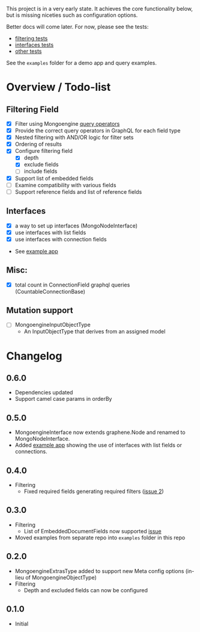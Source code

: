 This project is in a very early state. It achieves the core functionality below, but is missing niceties such as configuration options.

Better docs will come later. For now, please see the tests:
* [filtering tests](graphene_mongo_extras/filtering/tests)
* [interfaces tests](graphene_mongo_extras/interfaces/tests)
* [other tests](graphene_mongo_extras/tests)

See the `examples` folder for a demo app and query examples.

# Overview / Todo-list

## Filtering Field
* [x] Filter using Mongoengine [query operators](http://docs.mongoengine.org/guide/querying.html#query-operators)
* [x] Provide the correct query operators in GraphQL for each field type
* [x] Nested filtering with AND/OR logic for filter sets
* [x] Ordering of results
* [x] Configure filtering field
    - [x] depth
    - [x] exclude fields
    - [ ] include fields
* [x] Support list of embedded fields
* [ ] Examine compatibility with various fields
* [ ] Support reference fields and list of reference fields

## Interfaces
* [x] a way to set up interfaces (MongoNodeInterface)
* [x] use interfaces with list fields
* [x] use interfaces with connection fields
* See [example app](examples/example_ifaces_app.py)

## Misc:
* [x] total count in ConnectionField graphql queries (CountableConnectionBase)

## Mutation support
* [ ] MongoengineInputObjectType
    - An InputObjectType that derives from an assigned model


# Changelog

## 0.6.0
* Dependencies updated
* Support camel case params in orderBy

## 0.5.0
* MongoengineInterface now extends graphene.Node and renamed to MongoNodeInterface.
* Added [example app](examples/example_ifaces_app.py) showing the use of interfaces with list fields or connections.

## 0.4.0
* Filtering
    - Fixed required fields generating required filters ([issue 2](https://github.com/riverfr0zen/graphene-mongo-extras/issues/2))

## 0.3.0
* Filtering 
    - List of EmbeddedDocumentFields now supported [issue](https://github.com/riverfr0zen/graphene-mongo-extras/issues/1)
* Moved examples from separate repo into `examples` folder in this repo

## 0.2.0
* MongoengineExtrasType added to support new Meta config options (in-lieu of MongoengineObjectType) 
* Filtering
    - Depth and excluded fields can now be configured


## 0.1.0
* Initial
